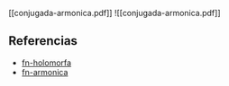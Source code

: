 [[conjugada-armonica.pdf]]
![[conjugada-armonica.pdf]]

## Referencias
- [fn-holomorfa](./fn-holomorfa.md)
- [fn-armonica](./fn-armonica.md)
